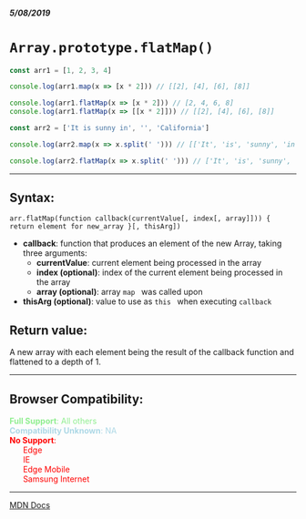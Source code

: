 ##### 5/08/2019
# `Array.prototype.flatMap()`

```js
const arr1 = [1, 2, 3, 4]

console.log(arr1.map(x => [x * 2])) // [[2], [4], [6], [8]]

console.log(arr1.flatMap(x => [x * 2])) // [2, 4, 6, 8]
console.log(arr1.flatMap(x => [[x * 2]])) // [[2], [4], [6], [8]]

const arr2 = ['It is sunny in', '', 'California']

console.log(arr2.map(x => x.split(' '))) // [['It', 'is', 'sunny', 'in'], [''], ['California']]

console.log(arr2.flatMap(x => x.split(' '))) // ['It', 'is', 'sunny', 'in', '', 'California']
```

  ---

## Syntax:
`arr.flatMap(function callback(currentValue[, index[, array]])) {
  return element for new_array
}[, thisArg])`

* **callback**: function that produces an element of the new Array, taking three arguments:
  * **currentValue**: current element being processed in the array
  * **index (optional)**: index of the current element being processed in the array
  * **array (optional)**: array  `map ` was called upon
* **thisArg (optional)**: value to use as  `this ` when executing  `callback `

## Return value:
A new array with each element being the result of the callback function and flattened to a depth of 1.

  ---

## Browser Compatibility:
<span style="color: lightgreen">**Full Support**: All others</span><br>
<span style="color: lightblue">**Compatibility Unknown**: NA</span><br>
<span style="color: red">**No Support**:  
  &nbsp; &nbsp; &nbsp; Edge  
  &nbsp; &nbsp; &nbsp; IE  
  &nbsp; &nbsp; &nbsp; Edge Mobile  
  &nbsp; &nbsp; &nbsp; Samsung Internet
</span>

  ---

[MDN Docs](https://developer.mozilla.org/en-US/docs/Web/JavaScript/Reference/Global_Objects/Array/flatMap)